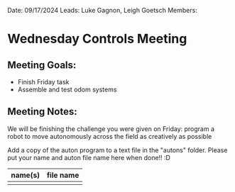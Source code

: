 Date: 09/17/2024
Leads: Luke Gagnon, Leigh Goetsch
Members: 

# Wednesday Controls Meeting

## Meeting Goals:
- Finish Friday task
- Assemble and test odom systems

## Meeting Notes:
We will be finishing the challenge you were given on Friday: 
program a robot to move autonomously across the field as creatively as possible

Add a copy of the auton program to a text file in the "autons" folder.
Please put your name and auton file name here when done!! :D 

| name(s) | file name |
|---------|-----------|
|         |           |
